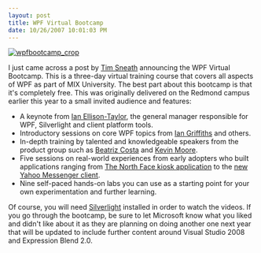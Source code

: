 ```yaml
---
layout: post
title: WPF Virtual Bootcamp
date: 10/26/2007 10:01:03 PM
---
```


[![wpfbootcamp_crop](http://blogs.msdn.com/blogfiles/tims/WindowsLiveWriter/AttendtheWPFVirtualBootcamp_10748/wpfbootcamp_crop_3.png)](http://www.visitmix.com/university/wpf/wpfbootcamp.htm)

I just came across a post by [Tim Sneath](http://blogs.msdn.com/tims/archive/2007/10/26/attend-the-wpf-virtual-bootcamp-no-need-to-register.aspx) announcing the WPF Virtual Bootcamp. This is a three-day virtual training course that covers all aspects of WPF as part of MIX University. The best part about this bootcamp is that it's completely free. This was originally delivered on the Redmond campus earlier this year to a small invited audience and features:

*   A keynote from [Ian Ellison-Taylor](http://channel9.msdn.com/Showpost.aspx?postid=284474), the general manager responsible for WPF, Silverlight and client platform tools.
*   Introductory sessions on core WPF topics from [Ian Griffiths](http://www.interact-sw.co.uk/iangblog/) and others.
*   In-depth training by talented and knowledgeable speakers from the product group such as [Beatriz Costa](http://www.beacosta.com/blog/) and [Kevin Moore](http://work.j832.com/).
*   Five sessions on real-world experiences from early adopters who built applications ranging from [The North Face kiosk application](http://channel9.msdn.com/Showpost.aspx?postid=116327) to the [new Yahoo Messenger client](http://messenger.yahoo.com/windowsvista.php). 
*   Nine self-paced hands-on labs you can use as a starting point for your own experimentation and further learning. 

Of course, you will need [Silverlight](http://www.microsoft.com/silverlight/#4_0) installed in order to watch the videos. If you go through the bootcamp, be sure to let Microsoft know what you liked and didn't like about it as they are planning on doing another one next year that will be updated to include further content around Visual Studio 2008 and Expression Blend 2.0.
